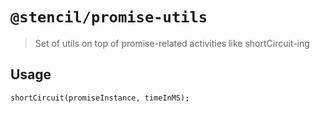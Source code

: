 # `@stencil/promise-utils`

> Set of utils on top of promise-related activities like shortCircuit-ing

## Usage

```
shortCircuit(promiseInstance, timeInMS);

```
